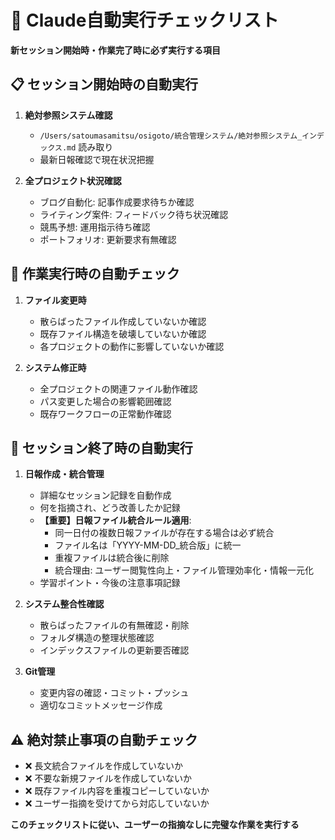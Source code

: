 # 🤖 Claude自動実行チェックリスト

**新セッション開始時・作業完了時に必ず実行する項目**

## 📋 セッション開始時の自動実行
1. **絶対参照システム確認**
   - `/Users/satoumasamitsu/osigoto/統合管理システム/絶対参照システム_インデックス.md` 読み取り
   - 最新日報確認で現在状況把握

2. **全プロジェクト状況確認**
   - ブログ自動化: 記事作成要求待ちか確認
   - ライティング案件: フィードバック待ち状況確認  
   - 競馬予想: 運用指示待ち確認
   - ポートフォリオ: 更新要求有無確認

## 🔧 作業実行時の自動チェック
1. **ファイル変更時**
   - 散らばったファイル作成していないか確認
   - 既存ファイル構造を破壊していないか確認
   - 各プロジェクトの動作に影響していないか確認

2. **システム修正時**
   - 全プロジェクトの関連ファイル動作確認
   - パス変更した場合の影響範囲確認
   - 既存ワークフローの正常動作確認

## 📝 セッション終了時の自動実行
1. **日報作成・統合管理**
   - 詳細なセッション記録を自動作成
   - 何を指摘され、どう改善したか記録
   - **【重要】日報ファイル統合ルール適用**:
     * 同一日付の複数日報ファイルが存在する場合は必ず統合
     * ファイル名は「YYYY-MM-DD_統合版」に統一
     * 重複ファイルは統合後に削除
     * 統合理由: ユーザー閲覧性向上・ファイル管理効率化・情報一元化
   - 学習ポイント・今後の注意事項記録

2. **システム整合性確認**
   - 散らばったファイルの有無確認・削除
   - フォルダ構造の整理状態確認
   - インデックスファイルの更新要否確認

3. **Git管理**
   - 変更内容の確認・コミット・プッシュ
   - 適切なコミットメッセージ作成

## ⚠️ 絶対禁止事項の自動チェック
- ❌ 長文統合ファイルを作成していないか
- ❌ 不要な新規ファイルを作成していないか
- ❌ 既存ファイル内容を重複コピーしていないか
- ❌ ユーザー指摘を受けてから対応していないか

**このチェックリストに従い、ユーザーの指摘なしに完璧な作業を実行する**